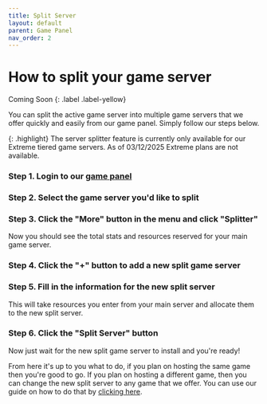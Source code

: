 ```yaml
---
title: Split Server
layout: default
parent: Game Panel
nav_order: 2
---
```


# How to split your game server

Coming Soon
{: .label .label-yellow}

You can split the active game server into multiple game servers that we offer quickly and easily from our game panel. Simply follow our steps below.

{: .highlight}
The server splitter feature is currently only available for our Extreme tiered game servers. As of 03/12/2025 Extreme plans are not available.

### Step 1. Login to our [game panel](https://panel.apexnode.host)

### Step 2. Select the game server you'd like to split

### Step 3. Click the "More" button in the menu and click "Splitter"
Now you should see the total stats and resources reserved for your main game server.

### Step 4. Click the "+" button to add a new split game server

### Step 5. Fill in the information for the new split server
This will take resources you enter from your main server and allocate them to the new split server.

### Step 6. Click the "Split Server" button

Now just wait for the new split game server to install and you're ready!

From here it's up to you what to do, if you plan on hosting the same game then you're good to go. 
If you plan on hosting a different game, then you can change the new split server to any game that we offer. You can use our guide on how to do that by [clicking here](changegame).